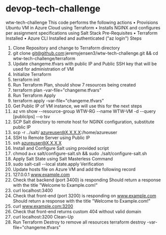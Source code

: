 # devop-tech-challenge

wtw-tech-challenge
This code performs the following actions
•	Provisions Ubuntu VM in Azure Cloud using Terraform
•	Installs NGINX and configures per assignment specifications using Salt Stack
Pre-Requisites
•	Terraform Installed
•	Azure CLI Installed and authenticated ("az login")
Steps
1.	Clone Repository and change to Terraform directory
2.	git clone git@github.com:jeremyjensen3/wtw-tech-challenge.git && cd wtw-tech-challenge/terraform
3.	Update changeme.tfvars with public IP and Public SSH key that will be used for administration of VM
4.	Initialize Terraform
5.	terraform init
6.	Run Terraform Plan, should show 7 resources being created
7.	terraform plan -var-file="changeme.tfvars"
8.	Run Terraform Apply
9.	terraform apply -var-file="changeme.tfvars"
10.	Get Public IP of VM instance, we will use this for the next steps
11.	az vm show --resource-group WTW-RG --name WTW-VM -d --query [publicIps] --o tsv
12.	SCP Salt directory to remote host for NGINX configuration, substitute public IP
13.	scp -r ../salt/ azureuser@X.X.X.X:/home/azureuser
14.	SSH to Remote Server using Public IP
15.	ssh azureuser@X.X.X.X
16.	Install and Configure Salt using provided script
17.	chmod a+x salt/configure-salt.sh && sudo ./salt/configure-salt.sh
18.	Apply Salt State using Salt Masterless Command
19.	sudo salt-call --local state.apply
Verification
1.	Update hosts file on Azure VM and add the following record
2.	127.0.0.1 www.example.com
3.	Check that backend (port 3400) is responding
Should return a response with the title "Welcome to Example.com!"
4.	curl localhost:3400
5.	Check that front-end (port 3200) is responding on www.example.com
Should return a response with the title "Welcome to Example.com!"
6.	curl www.example.com:3200
7.	Check that front-end returns custom 404 without valid domain
8.	curl localhost:3200
Clean-Up
1.	Run Terraform Destroy to remove all resources
terraform destroy -var-file="changeme.tfvars"
